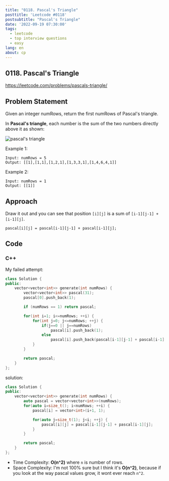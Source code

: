 ```yaml
---
title: "0118. Pascal's Triangle"
posttitle: 'Leetcode #0118'
postsubtitle: "Pascal's Triangle"
date: '2022-09-19 07:30:00'
tags:
  - leetcode
  - top interview questions
  - easy
lang: en
about: cp
---
```


## 0118. Pascal's Triangle

https://leetcode.com/problems/pascals-triangle/

## Problem Statement

Given an integer numRows, return the first numRows of Pascal's triangle.

In **Pascal's triangle**, each number is the sum of the two numbers directly above it as shown:

![pascal's triangle](https://upload.wikimedia.org/wikipedia/commons/0/0d/PascalTriangleAnimated2.gif)

Example 1:

```text
Input: numRows = 5
Output: [[1],[1,1],[1,2,1],[1,3,3,1],[1,4,6,4,1]]
```

Example 2:

```text
Input: numRows = 1
Output: [[1]]
```

## Approach

Draw it out and you can see that position `[i][j]` is a sum of `[i-1][j-1] + [i-1][j]`.

```text
pascal[i][j] = pascal[i-1][j-1] + pascal[i-1][j];
```

## Code

### C++

My failed attempt:

```cpp
class Solution {
public:
    vector<vector<int>> generate(int numRows) {
        vector<vector<int>> pascal(31);
        pascal[0].push_back(1);

        if (numRows == 1) return pascal;

        for(int i=1; i<=numRows; ++i) {
            for(int j=0; j<=numRows; ++j) {
                if(j==0 || j==numRows)
                    pascal[i].push_back(1);
                else
                    pascal[i].push_back(pascal[i-1][j-1] + pascal[i-1][j]);
            }
        }

        return pascal;
    }
};
```

solution:

```cpp
class Solution {
public:
    vector<vector<int>> generate(int numRows) {
        auto pascal = vector<vector<int>>(numRows);
        for(auto i=size_t(); i<numRows; ++i) {
            pascal[i] = vector<int>(i+1, 1);

            for(auto j=size_t(1); j<i; ++j) {
                pascal[i][j] = pascal[i-1][j-1] + pascal[i-1][j];
            }
        }

        return pascal;
    }
};
```

- Time Complexity: **O(n^2)** where `n` is number of rows.
- Space Complexity: I'm not 100% sure but I think it's **O(n^2)**, because if you look at the way pascal values grow, it wont ever reach `n^2`.
